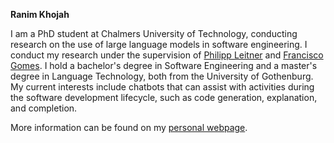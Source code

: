 <b> Ranim Khojah </b>

I am a PhD student at Chalmers University of Technology, conducting research on the use of large language models in software engineering. I conduct my research under the supervision of <a href="http://philippleitner.net">Philipp Leitner</a> and <a href="https://www.gu.se/en/about/find-staff/franciscodeoliveiraneto">Francisco Gomes</a>. I hold a bachelor's degree in Software Engineering and a master's degree in Language Technology, both from the University of Gothenburg.
My current interests include chatbots that can assist with activities during the software development lifecycle, such as code generation, explanation, and completion.

More information can be found on my <a href="https://ranimkhojah.com">personal webpage</a>.